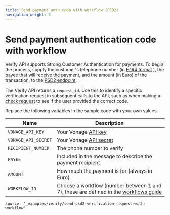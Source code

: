 ```yaml
---
title: Send payment auth code with workflow (PSD2)
navigation_weight: 3
---
```


# Send payment authentication code with workflow

Verify API supports Strong Customer Authentication for payments. To begin the process, supply the customer's telephone number (in [E.164 format](https://en.wikipedia.org/wiki/E.164) ), the payee that will receive the payment, and the amount (in Euro) of the transaction, to the [PSD2 endpoint](/api/verify#verifyRequestWithPSD2).

The Verify API returns a `request_id`. Use this to identify a specific verification request in subsequent calls to the API, such as when making a [check request](/verify/code-snippets/check-verify-request) to see if the user provided the correct code.

Replace the following variables in the sample code with your own values:

Name | Description
--|--
`VONAGE_API_KEY` | Your Vonage [API key](https://developer.nexmo.com/concepts/guides/authentication#api-key-and-secret)
`VONAGE_API_SECRET` | Your Vonage [API secret](https://developer.nexmo.com/concepts/guides/authentication#api-key-and-secret)
`RECIPIENT_NUMBER` | The phone number to verify
`PAYEE` | Included in the message to describe the payment recipient
`AMOUNT` | How much the payment is for (always in Euro)
`WORKFLOW_ID` | Choose a workflow (number between 1 and 7), these are defined in the [workflows guide](/verify/guides/workflows-and-events)

```code_snippets
source: '_examples/verify/send-psd2-verification-request-with-workflow'
```

